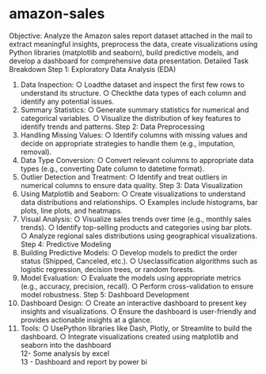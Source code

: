 # amazon-sales
Objective:
 Analyze the Amazon sales report dataset attached in the mail to extract meaningful insights,
 preprocess the data, create visualizations using Python libraries (matplotlib and seaborn),
 build predictive models, and develop a dashboard for comprehensive data presentation.
 Detailed Task Breakdown
 Step 1: Exploratory Data Analysis (EDA)
 1. Data Inspection:
 ○ Loadthe dataset and inspect the first few rows to understand its structure.
 ○ Checkthe data types of each column and identify any potential issues.
 2. Summary Statistics:
 ○ Generate summary statistics for numerical and categorical variables.
 ○ Visualize the distribution of key features to identify trends and patterns.
 Step 2: Data Preprocessing
 1. Handling Missing Values:
 ○ Identify columns with missing values and decide on appropriate strategies to
 handle them (e.g., imputation, removal).
 2. Data Type Conversion:
 ○ Convert relevant columns to appropriate data types (e.g., converting Date
 column to datetime format).
 3. Outlier Detection and Treatment:
 ○ Identify and treat outliers in numerical columns to ensure data quality.
 Step 3: Data Visualization
 1. Using Matplotlib and Seaborn:
 ○ Create visualizations to understand data distributions and relationships.
 ○ Examples include histograms, bar plots, line plots, and heatmaps.
 2. Visual Analysis:
 ○ Visualize sales trends over time (e.g., monthly sales trends).
 ○ Identify top-selling products and categories using bar plots.
 ○ Analyze regional sales distributions using geographical visualizations.
 Step 4: Predictive Modeling
 1. Building Predictive Models:
 ○ Develop models to predict the order status (Shipped, Canceled, etc.).
 ○ Useclassification algorithms such as logistic regression, decision trees, or
 random forests.
2. Model Evaluation:
 ○ Evaluate the models using appropriate metrics (e.g., accuracy, precision,
 recall).
 ○ Perform cross-validation to ensure model robustness.
 Step 5: Dashboard Development
 1. Dashboard Design:
 ○ Create an interactive dashboard to present key insights and visualizations.
 ○ Ensure the dashboard is user-friendly and provides actionable insights at a
 glance.
 2. Tools:
 ○ UsePython libraries like Dash, Plotly, or Streamlite to build the dashboard.
 ○ Integrate visualizations created using matplotlib and seaborn into the
 dashboard    
 12- Some analysis by excel    
 13 - Dashboard and report by power bi   
